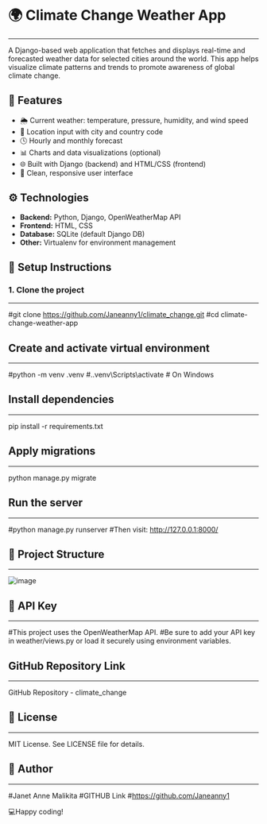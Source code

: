 # 🌍 Climate Change Weather App
---
A Django-based web application that fetches and displays real-time and forecasted weather data for selected cities around the world. 
This app helps visualize climate patterns and trends to promote awareness of global climate change.

## 📌 Features

- 🌦️ Current weather: temperature, pressure, humidity, and wind speed
- 📍 Location input with city and country code
- 🕓 Hourly and monthly forecast
- 📊 Charts and data visualizations (optional)
- 🌐 Built with Django (backend) and HTML/CSS (frontend)
- 🌈 Clean, responsive user interface

## ⚙️ Technologies

- **Backend:** Python, Django, OpenWeatherMap API
- **Frontend:** HTML, CSS
- **Database:** SQLite (default Django DB)
- **Other:** Virtualenv for environment management

## 🚀 Setup Instructions

### 1. Clone the project
---
#git clone https://github.com/Janeanny1/climate_change.git
#cd climate-change-weather-app

## Create and activate virtual environment
---
#python -m venv .venv
#.\.venv\Scripts\activate  # On Windows

## Install dependencies
---
pip install -r requirements.txt

## Apply migrations
---
python manage.py migrate

## Run the server
---
#python manage.py runserver
#Then visit: http://127.0.0.1:8000/

## 📁 Project Structure
---
![image](https://github.com/user-attachments/assets/7a03464c-04f9-4526-9a77-9be7abd84c11)

## 🔑 API Key
---
#This project uses the OpenWeatherMap API. 
#Be sure to add your API key in weather/views.py or load it securely using environment variables.

## GitHub Repository Link
---
GitHub Repository - climate_change

## 📌 License
---
MIT License. See LICENSE file for details.

## 👤 Author
---
#Janet Anne Malikita
#GITHUB Link 
#https://github.com/Janeanny1

💻Happy coding!

